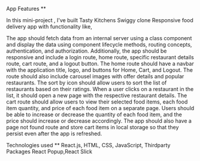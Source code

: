 App Features **

In this mini-project , I’ve built Tasty Kitchens Swiggy clone Responsive food delivery app with functionality like,


The app should fetch data from an internal server using a class component and display the data using component lifecycle methods, routing concepts, authentication, and authorization. Additionally, the app should be responsive and include a login route, home route, specific restaurant details route, cart route, and a logout button. The home route should have a navbar with the application title, logo, and buttons for Home, Cart, and Logout. The route should also include carousel images with offer details and popular restaurants. The sort by icon should allow users to sort the list of restaurants based on their ratings. When a user clicks on a restaurant in the list, it should open a new page with the respective restaurant details. The cart route should allow users to view their selected food items, each food item quantity, and price of each food item on a separate page. Users should be able to increase or decrease the quantity of each food item, and the price should increase or decrease accordingly. The app should also have a page not found route and store cart items in local storage so that they persist even after the app is refreshed.



Technologies used ** React.js, HTML, CSS, JavaScript, Thirdparty Packages React Popup,React Slick
